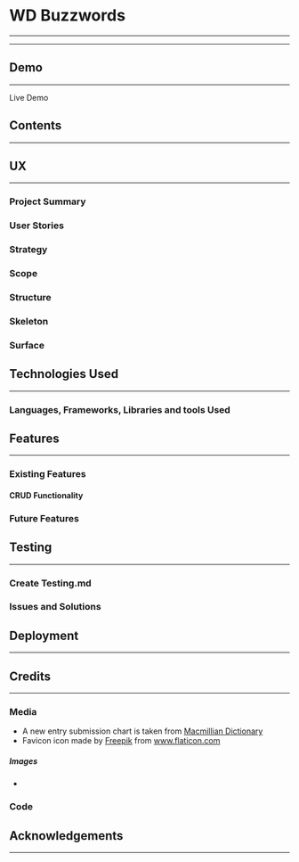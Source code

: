 # WD Buzzwords
___
___



## Demo
___
Live Demo 



## Contents
___


## UX
___



### Project Summary


### User Stories


### Strategy



### Scope


### Structure


### Skeleton


### Surface

## Technologies Used
___

### Languages, Frameworks, Libraries and tools Used



## Features
___

### Existing Features



#### CRUD Functionality




### Future Features 


## Testing
___
### Create Testing.md


### Issues and Solutions

## Deployment
___



## Credits
___

### Media 
* A new entry submission chart is taken from [Macmillian Dictionary](https://www.macmillandictionary.com/open-dictionary/submit.html) 
* Favicon icon made by <a href="https://www.freepik.com" title="Freepik">Freepik</a> from <a href="https://www.flaticon.com/" title="Flaticon">www.flaticon.com

##### Images
* 
### Code

## Acknowledgements
___

